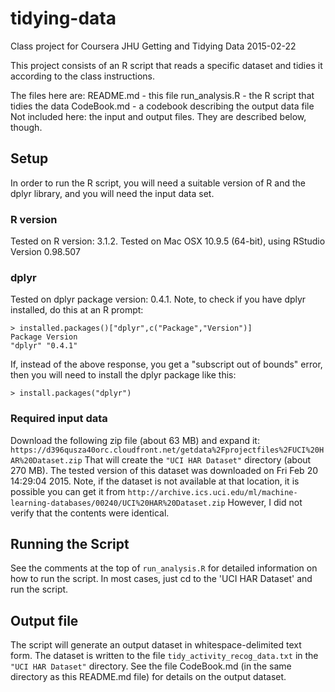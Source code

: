 # tidying-data
Class project for Coursera JHU Getting and Tidying Data
2015-02-22

This project consists of an R script that reads a specific
dataset and tidies it according to the class instructions.

The files here are:
  README.md - this file
  run_analysis.R - the R script that tidies the data
  CodeBook.md - a codebook describing the output data file
Not included here:
  the input and output files.  They are described below, though.
  
## Setup
In order to run the R script, you will need a suitable version of R
and the dplyr library, and you will need the input data set.

### R version
Tested on R version: 3.1.2.
Tested on Mac OSX 10.9.5 (64-bit),
using RStudio Version 0.98.507

### dplyr
Tested on dplyr package version: 0.4.1.
Note, to check if you have dplyr installed, do this at an R prompt:
```
> installed.packages()["dplyr",c("Package","Version")]
Package Version 
"dplyr" "0.4.1" 
```
If, instead of the above response, you get a "subscript out of bounds" error,
then you will need to install the dplyr package like this:
```
> install.packages("dplyr")
```

### Required input data
Download the following zip file (about 63 MB) and expand it:
  `https://d396qusza40orc.cloudfront.net/getdata%2Fprojectfiles%2FUCI%20HAR%20Dataset.zip`
That will create the `"UCI HAR Dataset"` directory (about 270 MB).
The tested version of this dataset was downloaded on Fri Feb 20 14:29:04 2015.
Note, if the dataset is not available at that location, it is possible you can get it
from
  `http://archive.ics.uci.edu/ml/machine-learning-databases/00240/UCI%20HAR%20Dataset.zip`
However, I did not verify that the contents were identical.

## Running the Script
See the comments at the top of `run_analysis.R` for detailed information on how to run the script.
In most cases, just cd to the 'UCI HAR Dataset' and run the script.

## Output file
The script will generate an output dataset in whitespace-delimited text form.
The dataset is written to the file `tidy_activity_recog_data.txt`
in the `"UCI HAR Dataset"` directory.
See the file CodeBook.md (in the same directory as this README.md file)
for details on the output dataset.

